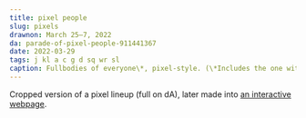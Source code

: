 ```yaml
---
title: pixel people
slug: pixels
drawnon: March 25–7, 2022
da: parade-of-pixel-people-911441367
date: 2022-03-29
tags: j kl a c g d sq wr sl
caption: Fullbodies of everyone\*, pixel-style. (\*Includes the one with black-and-white hair, albeit marked with a question mark and “idk clothing. It Varies.”)
---
```

Cropped version of a pixel lineup (full on dA), later made into <a href="https://a-flyleaf.github.io/shriblets/2022-04-1617-draggable/" class="ext">an interactive webpage</a>.